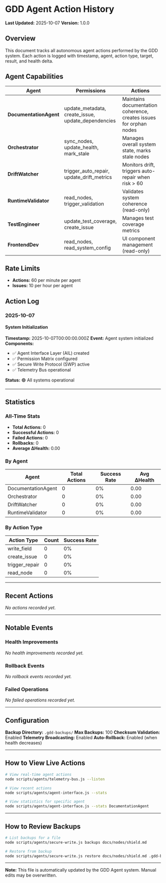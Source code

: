 # GDD Agent Action History

**Last Updated:** 2025-10-07
**Version:** 1.0.0

## Overview

This document tracks all autonomous agent actions performed by the GDD system. Each action is logged with timestamp, agent, action type, target, result, and health delta.

## Agent Capabilities

| Agent | Permissions | Actions |
|-------|-------------|---------|
| **DocumentationAgent** | update_metadata, create_issue, update_dependencies | Maintains documentation coherence, creates issues for orphan nodes |
| **Orchestrator** | sync_nodes, update_health, mark_stale | Manages overall system state, marks stale nodes |
| **DriftWatcher** | trigger_auto_repair, update_drift_metrics | Monitors drift, triggers auto-repair when risk > 60 |
| **RuntimeValidator** | read_nodes, trigger_validation | Validates system coherence (read-only) |
| **TestEngineer** | update_test_coverage, create_issue | Manages test coverage metrics |
| **FrontendDev** | read_nodes, read_system_config | UI component management (read-only) |

## Rate Limits

- **Actions:** 60 per minute per agent
- **Issues:** 10 per hour per agent

## Action Log

### 2025-10-07

#### System Initialization

**Timestamp:** 2025-10-07T00:00:00.000Z
**Event:** Agent system initialized
**Components:**
- ✅ Agent Interface Layer (AIL) created
- ✅ Permission Matrix configured
- ✅ Secure Write Protocol (SWP) active
- ✅ Telemetry Bus operational

**Status:** 🟢 All systems operational

---

## Statistics

### All-Time Stats

- **Total Actions:** 0
- **Successful Actions:** 0
- **Failed Actions:** 0
- **Rollbacks:** 0
- **Average ΔHealth:** 0.00

### By Agent

| Agent | Total Actions | Success Rate | Avg ΔHealth |
|-------|---------------|--------------|-------------|
| DocumentationAgent | 0 | 0% | 0.00 |
| Orchestrator | 0 | 0% | 0.00 |
| DriftWatcher | 0 | 0% | 0.00 |
| RuntimeValidator | 0 | 0% | 0.00 |

### By Action Type

| Action Type | Count | Success Rate |
|-------------|-------|--------------|
| write_field | 0 | 0% |
| create_issue | 0 | 0% |
| trigger_repair | 0 | 0% |
| read_node | 0 | 0% |

---

## Recent Actions

*No actions recorded yet.*

---

## Notable Events

### Health Improvements

*No health improvements recorded yet.*

### Rollback Events

*No rollback events recorded yet.*

### Failed Operations

*No failed operations recorded yet.*

---

## Configuration

**Backup Directory:** `.gdd-backups/`
**Max Backups:** 100
**Checksum Validation:** Enabled
**Telemetry Broadcasting:** Enabled
**Auto-Rollback:** Enabled (when health decreases)

---

## How to View Live Actions

```bash
# View real-time agent actions
node scripts/agents/telemetry-bus.js --listen

# View recent actions
node scripts/agents/agent-interface.js --stats

# View statistics for specific agent
node scripts/agents/agent-interface.js --stats DocumentationAgent
```

---

## How to Review Backups

```bash
# List backups for a file
node scripts/agents/secure-write.js backups docs/nodes/shield.md

# Restore from backup
node scripts/agents/secure-write.js restore docs/nodes/shield.md .gdd-backups/shield.md.2025-10-07.backup
```

---

**Note:** This file is automatically updated by the GDD Agent system. Manual edits may be overwritten.
